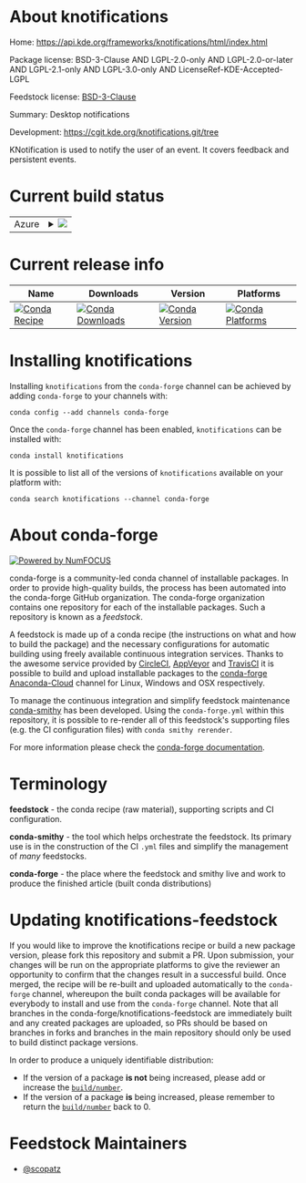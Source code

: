 About knotifications
====================

Home: https://api.kde.org/frameworks/knotifications/html/index.html

Package license: BSD-3-Clause AND LGPL-2.0-only AND LGPL-2.0-or-later AND LGPL-2.1-only AND LGPL-3.0-only AND LicenseRef-KDE-Accepted-LGPL

Feedstock license: [BSD-3-Clause](https://github.com/conda-forge/knotifications-feedstock/blob/master/LICENSE.txt)

Summary: Desktop notifications

Development: https://cgit.kde.org/knotifications.git/tree

KNotification is used to notify the user of an event. It covers feedback and persistent events.


Current build status
====================


<table>
    
  <tr>
    <td>Azure</td>
    <td>
      <details>
        <summary>
          <a href="https://dev.azure.com/conda-forge/feedstock-builds/_build/latest?definitionId=8513&branchName=master">
            <img src="https://dev.azure.com/conda-forge/feedstock-builds/_apis/build/status/knotifications-feedstock?branchName=master">
          </a>
        </summary>
        <table>
          <thead><tr><th>Variant</th><th>Status</th></tr></thead>
          <tbody><tr>
              <td>linux_64_c_compiler_version7cxx_compiler_version7</td>
              <td>
                <a href="https://dev.azure.com/conda-forge/feedstock-builds/_build/latest?definitionId=8513&branchName=master">
                  <img src="https://dev.azure.com/conda-forge/feedstock-builds/_apis/build/status/knotifications-feedstock?branchName=master&jobName=linux&configuration=linux_64_c_compiler_version7cxx_compiler_version7" alt="variant">
                </a>
              </td>
            </tr>
          </tbody>
        </table>
      </details>
    </td>
  </tr>
</table>

Current release info
====================

| Name | Downloads | Version | Platforms |
| --- | --- | --- | --- |
| [![Conda Recipe](https://img.shields.io/badge/recipe-knotifications-green.svg)](https://anaconda.org/conda-forge/knotifications) | [![Conda Downloads](https://img.shields.io/conda/dn/conda-forge/knotifications.svg)](https://anaconda.org/conda-forge/knotifications) | [![Conda Version](https://img.shields.io/conda/vn/conda-forge/knotifications.svg)](https://anaconda.org/conda-forge/knotifications) | [![Conda Platforms](https://img.shields.io/conda/pn/conda-forge/knotifications.svg)](https://anaconda.org/conda-forge/knotifications) |

Installing knotifications
=========================

Installing `knotifications` from the `conda-forge` channel can be achieved by adding `conda-forge` to your channels with:

```
conda config --add channels conda-forge
```

Once the `conda-forge` channel has been enabled, `knotifications` can be installed with:

```
conda install knotifications
```

It is possible to list all of the versions of `knotifications` available on your platform with:

```
conda search knotifications --channel conda-forge
```


About conda-forge
=================

[![Powered by NumFOCUS](https://img.shields.io/badge/powered%20by-NumFOCUS-orange.svg?style=flat&colorA=E1523D&colorB=007D8A)](http://numfocus.org)

conda-forge is a community-led conda channel of installable packages.
In order to provide high-quality builds, the process has been automated into the
conda-forge GitHub organization. The conda-forge organization contains one repository
for each of the installable packages. Such a repository is known as a *feedstock*.

A feedstock is made up of a conda recipe (the instructions on what and how to build
the package) and the necessary configurations for automatic building using freely
available continuous integration services. Thanks to the awesome service provided by
[CircleCI](https://circleci.com/), [AppVeyor](https://www.appveyor.com/)
and [TravisCI](https://travis-ci.com/) it is possible to build and upload installable
packages to the [conda-forge](https://anaconda.org/conda-forge)
[Anaconda-Cloud](https://anaconda.org/) channel for Linux, Windows and OSX respectively.

To manage the continuous integration and simplify feedstock maintenance
[conda-smithy](https://github.com/conda-forge/conda-smithy) has been developed.
Using the ``conda-forge.yml`` within this repository, it is possible to re-render all of
this feedstock's supporting files (e.g. the CI configuration files) with ``conda smithy rerender``.

For more information please check the [conda-forge documentation](https://conda-forge.org/docs/).

Terminology
===========

**feedstock** - the conda recipe (raw material), supporting scripts and CI configuration.

**conda-smithy** - the tool which helps orchestrate the feedstock.
                   Its primary use is in the construction of the CI ``.yml`` files
                   and simplify the management of *many* feedstocks.

**conda-forge** - the place where the feedstock and smithy live and work to
                  produce the finished article (built conda distributions)


Updating knotifications-feedstock
=================================

If you would like to improve the knotifications recipe or build a new
package version, please fork this repository and submit a PR. Upon submission,
your changes will be run on the appropriate platforms to give the reviewer an
opportunity to confirm that the changes result in a successful build. Once
merged, the recipe will be re-built and uploaded automatically to the
`conda-forge` channel, whereupon the built conda packages will be available for
everybody to install and use from the `conda-forge` channel.
Note that all branches in the conda-forge/knotifications-feedstock are
immediately built and any created packages are uploaded, so PRs should be based
on branches in forks and branches in the main repository should only be used to
build distinct package versions.

In order to produce a uniquely identifiable distribution:
 * If the version of a package **is not** being increased, please add or increase
   the [``build/number``](https://conda.io/docs/user-guide/tasks/build-packages/define-metadata.html#build-number-and-string).
 * If the version of a package **is** being increased, please remember to return
   the [``build/number``](https://conda.io/docs/user-guide/tasks/build-packages/define-metadata.html#build-number-and-string)
   back to 0.

Feedstock Maintainers
=====================

* [@scopatz](https://github.com/scopatz/)

